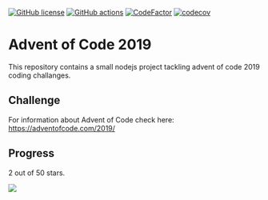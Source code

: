 [![GitHub license](https://img.shields.io/badge/license-MIT-blue.svg)](https://github.com/cemusta/aoc-2020/blob/master/LICENSE)
[![GitHub actions](https://github.com/cemusta/aoc-2019/workflows/Node.js%20CI/badge.svg)](https://github.com/cemusta/aoc-2020/actions)
[![CodeFactor](https://www.codefactor.io/repository/github/cemusta/aoc-2019/badge)](https://www.codefactor.io/repository/github/cemusta/aoc-2020)
[![codecov](https://codecov.io/gh/cemusta/aoc-2019/branch/master/graph/badge.svg)](https://codecov.io/gh/cemusta/aoc-2020)

# Advent of Code 2019

This repository contains a small nodejs project tackling advent of code 2019 coding challanges.

## Challenge

For information about Advent of Code check here: <https://adventofcode.com/2019/>

## Progress

2 out of 50 stars.

![](https://progress-bar.dev/8)

